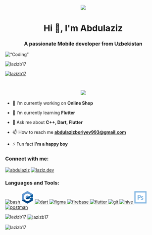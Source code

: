 <p align="center"><img src="https://media4.giphy.com/media/bAQH7WXKqtIBrPs7sR/giphy.gif?cid=ecf05e47vgvafoat5t133cn4uvpngqofxu5vcgrtrw6w5w9a&rid=giphy.gif&ct=g" width="200"/></p>

<h1 align="center">Hi 👋, I'm Abdulaziz</h1>
<h3 align="center">A passionate Mobile developer from Uzbekistan</h3>
<img align=“right” alt=“Coding” width=“400” src=“https://cdn.dribble.com/users/1162077/screenshots//3848914/programmer.gif”>


<p align="left"> <img src="https://komarev.com/ghpvc/?username=lazizb17&label=Profile%20views&color=0e75b6&style=flat" alt="lazizb17" /> </p>

<p align="left"> <a href="https://github.com/ryo-ma/github-profile-trophy"><img src="https://github-profile-trophy.vercel.app/?username=lazizb17" alt="lazizb17" /></a> </p>

<p align="left"> <a href="https://twitter.com/" target="blank"><img src="https://img.shields.io/twitter/follow/?logo=twitter&style=for-the-badge" alt="" /></a> </p>

<p align="center"><img src="https://media.giphy.com/media/M9gbBd9nbDrOTu1Mqx/giphy.gif" width="100"/></p>

- 🔭 I’m currently working on **Online Shop**

- 🌱 I’m currently learning **Flutter**

- 💬 Ask me about **C++, Dart, Flutter**

- 📫 How to reach me **abdulazizboriyev993@gmail.com**

- ⚡ Fun fact **I'm a happy boy**

<h3 align="left">Connect with me:</h3>
<p align="left">
<a href="https://linkedin.com/in/abdulaziz" target="blank"><img align="center" src="https://raw.githubusercontent.com/rahuldkjain/github-profile-readme-generator/master/src/images/icons/Social/linked-in-alt.svg" alt="abdulaziz" height="30" width="40" /></a>
<a href="https://instagram.com/laziz.dev" target="blank"><img align="center" src="https://raw.githubusercontent.com/rahuldkjain/github-profile-readme-generator/master/src/images/icons/Social/instagram.svg" alt="laziz.dev" height="30" width="40" /></a>
</p>

<h3 align="left">Languages and Tools:</h3>
<p align="left"> <a href="https://www.gnu.org/software/bash/" target="_blank" rel="noreferrer"> <img src="https://www.vectorlogo.zone/logos/gnu_bash/gnu_bash-icon.svg" alt="bash" width="40" height="40"/> </a> <a href="https://www.w3schools.com/cpp/" target="_blank" rel="noreferrer"> <img src="https://raw.githubusercontent.com/devicons/devicon/master/icons/cplusplus/cplusplus-original.svg" alt="cplusplus" width="40" height="40"/> </a> <a href="https://dart.dev" target="_blank" rel="noreferrer"> <img src="https://www.vectorlogo.zone/logos/dartlang/dartlang-icon.svg" alt="dart" width="40" height="40"/> </a> <a href="https://www.figma.com/" target="_blank" rel="noreferrer"> <img src="https://www.vectorlogo.zone/logos/figma/figma-icon.svg" alt="figma" width="40" height="40"/> </a> <a href="https://firebase.google.com/" target="_blank" rel="noreferrer"> <img src="https://www.vectorlogo.zone/logos/firebase/firebase-icon.svg" alt="firebase" width="40" height="40"/> </a> <a href="https://flutter.dev" target="_blank" rel="noreferrer"> <img src="https://www.vectorlogo.zone/logos/flutterio/flutterio-icon.svg" alt="flutter" width="40" height="40"/> </a> <a href="https://git-scm.com/" target="_blank" rel="noreferrer"> <img src="https://www.vectorlogo.zone/logos/git-scm/git-scm-icon.svg" alt="git" width="40" height="40"/> </a> <a href="https://hive.apache.org/" target="_blank" rel="noreferrer"> <img src="https://www.vectorlogo.zone/logos/apache_hive/apache_hive-icon.svg" alt="hive" width="40" height="40"/> </a> <a href="https://www.photoshop.com/en" target="_blank" rel="noreferrer"> <img src="https://raw.githubusercontent.com/devicons/devicon/master/icons/photoshop/photoshop-line.svg" alt="photoshop" width="40" height="40"/> </a> <a href="https://postman.com" target="_blank" rel="noreferrer"> <img src="https://www.vectorlogo.zone/logos/getpostman/getpostman-icon.svg" alt="postman" width="40" height="40"/> </a> </p>

<p><img align="left" src="https://github-readme-stats.vercel.app/api/top-langs?username=lazizb17&show_icons=true&locale=en&layout=compact" alt="lazizb17" /></p>

<p>&nbsp;<img align="center" src="https://github-readme-stats.vercel.app/api?username=lazizb17&show_icons=true&locale=en" alt="lazizb17" /></p>

<p><img align="center" src="https://github-readme-streak-stats.herokuapp.com/?user=lazizb17&" alt="lazizb17" /></p>
